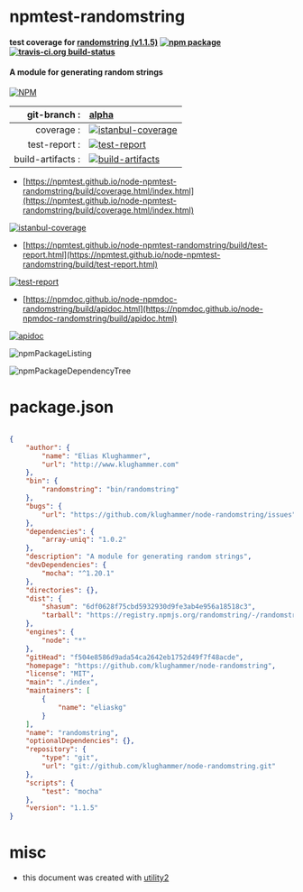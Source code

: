 # npmtest-randomstring

#### test coverage for  [randomstring (v1.1.5)](https://github.com/klughammer/node-randomstring)  [![npm package](https://img.shields.io/npm/v/npmtest-randomstring.svg?style=flat-square)](https://www.npmjs.org/package/npmtest-randomstring) [![travis-ci.org build-status](https://api.travis-ci.org/npmtest/node-npmtest-randomstring.svg)](https://travis-ci.org/npmtest/node-npmtest-randomstring)

#### A module for generating random strings

[![NPM](https://nodei.co/npm/randomstring.png?downloads=true&downloadRank=true&stars=true)](https://www.npmjs.com/package/randomstring)

| git-branch : | [alpha](https://github.com/npmtest/node-npmtest-randomstring/tree/alpha)|
|--:|:--|
| coverage : | [![istanbul-coverage](https://npmtest.github.io/node-npmtest-randomstring/build/coverage.badge.svg)](https://npmtest.github.io/node-npmtest-randomstring/build/coverage.html/index.html)|
| test-report : | [![test-report](https://npmtest.github.io/node-npmtest-randomstring/build/test-report.badge.svg)](https://npmtest.github.io/node-npmtest-randomstring/build/test-report.html)|
| build-artifacts : | [![build-artifacts](https://npmtest.github.io/node-npmtest-randomstring/glyphicons_144_folder_open.png)](https://github.com/npmtest/node-npmtest-randomstring/tree/gh-pages/build)|

- [https://npmtest.github.io/node-npmtest-randomstring/build/coverage.html/index.html](https://npmtest.github.io/node-npmtest-randomstring/build/coverage.html/index.html)

[![istanbul-coverage](https://npmtest.github.io/node-npmtest-randomstring/build/screenCapture.buildCi.browser.%252Ftmp%252Fbuild%252Fcoverage.lib.html.png)](https://npmtest.github.io/node-npmtest-randomstring/build/coverage.html/index.html)

- [https://npmtest.github.io/node-npmtest-randomstring/build/test-report.html](https://npmtest.github.io/node-npmtest-randomstring/build/test-report.html)

[![test-report](https://npmtest.github.io/node-npmtest-randomstring/build/screenCapture.buildCi.browser.%252Ftmp%252Fbuild%252Ftest-report.html.png)](https://npmtest.github.io/node-npmtest-randomstring/build/test-report.html)

- [https://npmdoc.github.io/node-npmdoc-randomstring/build/apidoc.html](https://npmdoc.github.io/node-npmdoc-randomstring/build/apidoc.html)

[![apidoc](https://npmdoc.github.io/node-npmdoc-randomstring/build/screenCapture.buildCi.browser.%252Ftmp%252Fbuild%252Fapidoc.html.png)](https://npmdoc.github.io/node-npmdoc-randomstring/build/apidoc.html)

![npmPackageListing](https://npmtest.github.io/node-npmtest-randomstring/build/screenCapture.npmPackageListing.svg)

![npmPackageDependencyTree](https://npmtest.github.io/node-npmtest-randomstring/build/screenCapture.npmPackageDependencyTree.svg)



# package.json

```json

{
    "author": {
        "name": "Elias Klughammer",
        "url": "http://www.klughammer.com"
    },
    "bin": {
        "randomstring": "bin/randomstring"
    },
    "bugs": {
        "url": "https://github.com/klughammer/node-randomstring/issues"
    },
    "dependencies": {
        "array-uniq": "1.0.2"
    },
    "description": "A module for generating random strings",
    "devDependencies": {
        "mocha": "^1.20.1"
    },
    "directories": {},
    "dist": {
        "shasum": "6df0628f75cbd5932930d9fe3ab4e956a18518c3",
        "tarball": "https://registry.npmjs.org/randomstring/-/randomstring-1.1.5.tgz"
    },
    "engines": {
        "node": "*"
    },
    "gitHead": "f504e8586d9ada54ca2642eb1752d49f7f48acde",
    "homepage": "https://github.com/klughammer/node-randomstring",
    "license": "MIT",
    "main": "./index",
    "maintainers": [
        {
            "name": "eliaskg"
        }
    ],
    "name": "randomstring",
    "optionalDependencies": {},
    "repository": {
        "type": "git",
        "url": "git://github.com/klughammer/node-randomstring.git"
    },
    "scripts": {
        "test": "mocha"
    },
    "version": "1.1.5"
}
```



# misc
- this document was created with [utility2](https://github.com/kaizhu256/node-utility2)
